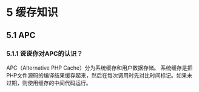 # 5 缓存知识
## 5.1 APC
### 5.1.1 说说你对APC的认识？
APC（Alternative PHP Cache）分为系统缓存和用户数据存储。
系统缓存是把PHP文件源码的编译结果缓存起来，然后在每次调用时先对比时间标记。如果未过期，则使用缓存的中间代码运行。